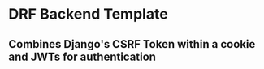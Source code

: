 # DRF Backend Template

## Combines Django's CSRF Token within a cookie and JWTs for authentication
